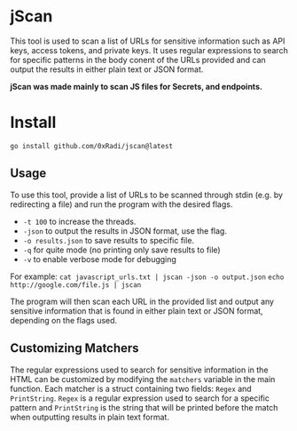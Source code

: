 # jScan
This tool is used to scan a list of URLs for sensitive information such as API keys, access tokens, and private keys. It uses regular expressions to search for specific patterns in the body conent of the URLs provided and can output the results in either plain text or JSON format.

**jScan was made mainly to scan JS files for Secrets, and endpoints.**

# Install
```
go install github.com/0xRadi/jscan@latest
```

## Usage
To use this tool, provide a list of URLs to be scanned through stdin (e.g. by redirecting a file) and run the program with the desired flags.
- `-t 100` to increase the threads.
- `-json` to output the results in JSON format, use the flag.
- `-o results.json` to save results to specific file.
- `-q` for quite mode (no printing only save results to file)
- `-v` to enable verbose mode for debugging

For example:
`cat javascript_urls.txt | jscan -json -o output.json`
`echo http://google.com/file.js | jscan`




The program will then scan each URL in the provided list and output any sensitive information that is found in either plain text or JSON format, depending on the flags used.

## Customizing Matchers
The regular expressions used to search for sensitive information in the HTML can be customized by modifying the `matchers` variable in the main function. Each matcher is a struct containing two fields: `Regex` and `PrintString`. `Regex` is a regular expression used to search for a specific pattern and `PrintString` is the string that will be printed before the match when outputting results in plain text format.
